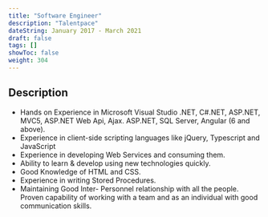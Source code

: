 ```yaml
---
title: "Software Engineer"
description: "Talentpace"
dateString: January 2017 - March 2021
draft: false
tags: []
showToc: false
weight: 304
---
```

## Description

- Hands on Experience in Microsoft Visual Studio .NET, C#.NET, ASP.NET, MVC5, ASP.NET Web Api, Ajax. ASP.NET, SQL Server, Angular (6 and above).
- Experience in client-side scripting languages like jQuery, Typescript and JavaScript
- Experience in developing Web Services and consuming them.
- Ability to learn & develop using new technologies quickly.
- Good Knowledge of HTML and CSS.
- Experience in writing Stored Procedures.
- Maintaining Good Inter- Personnel relationship with all the people. Proven capability of working with a team and as an individual with good communication skills.